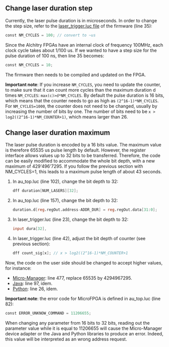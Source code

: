 ## Change laser duration step

Currently, the laser pulse duration is in microseconds. In order to change the step size, refer to the [laser_trigger.luc file](https://github.com/jdeschamps/MicroFPGA/blob/master/Au_firmware/source/laser_trigger.luc) of the firmware (line 35):

```verilog
const NM_CYCLES = 100; // convert to ~us
```

Since the Alchitry FPGAs have an internal clock of frequency 100MHz, each clock cycle takes about 1/100 us. If we wanted to have a step size for the pulse duration of 100 ns, then line 35 becomes:

```verilog
const NM_CYCLES = 10;
```
The firmware then needs to be compiled and updated on the FPGA.

**Important note**: If you increase `NM_CYCLES`, you need to update the counter, to make sure that it can count more cycles than the maximum duration d times `NM_CYCLES`: `max(c)>d*NM_CYCLES`. By default the pulse duration is 16 bits, which means that the counter needs to go as high as `(2^16-1)*NM_CYCLES`. For `NM_CYCLES=1000`, the counter does not need to be changed, usually by increasing the number of bits by one. The number of bits need to be `x > log2((2^16-1)*NM_COUNTER+1)`, which means larger than 26.


## Change laser duration maximum

The laser pulse duration is encoded by a 16 bits value. The maximum value is therefore 65535 us pulse length by default. However, the register interface allows values up to 32 bits to be transferred. Therefore, the code can be easily modified to accommodate the whole bit depth, with a new maximum of 429'496'7295. If you follow the previous section with NM_CYCLES=1, this leads to a maximum pulse length of about 43 seconds.

1. In au_top.luc (line 102), change the bit depth to 32:

   ```verilog
   dff duration[NUM_LASERS][32];
   ```

2. In au_top.luc (line 157), change the bit depth to 32:

   ```verilog
   duration.d[reg.regOut.address-ADDR_DUR] = reg.regOut.data[31:0]; 
   ```
   
3. In laser_trigger.luc (line 23), change the bit depth to 32:

   ```verilog
   input dura[32],
   ```   
   
4. In laser_trigger.luc (line 42), adjust the bit depth of counter (see previous section):

   ```verilog
   dff count_sig[x]; // x > log2((2^16-1)*NM_COUNTER+1
   ```

Now, the code on the user side should be changed to accept higher values, for instance:

- [Micro-Manager](https://github.com/jdeschamps/MicroFPGA/blob/master/Device_Adapter/MicroFPGA.cpp): line 477, replace 65535 by 4294967295.
- [Java](https://github.com/jdeschamps/MicroFPGA/blob/master/MicroFPGA-Java/src/main/java/de/embl/rieslab/microfpga/devices/LaserTrigger.java): line 97, idem.
- [Python](https://github.com/jdeschamps/MicroFPGA/blob/master/MicroFPGA-Py/microfpga/signals.py): line 26, idem.

**Important note**: the error code for MicroFPGA is defined in au_top.luc (line 82):

```verilog
const ERROR_UNKNOW_COMMAND = 11206655; 
```

When changing any parameter from 16 bits to 32 bits, reading out the parameter value while it is equal to 11206655 will cause the Micro-Manager device adapter or the Java and Python libraries to produce an error. Indeed, this value will be interpreted as an wrong address request.
